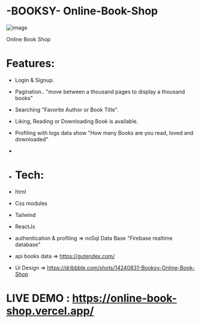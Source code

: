 #  -BOOKSY- Online-Book-Shop
![image](https://user-images.githubusercontent.com/55410420/188759316-89c2b9f5-f82d-45f1-b1b9-6889b60fea34.png)

Online Book Shop 

# Features:
- Login & Signup.
- Pagination.. "move between a thousand pages to display a thousand books"
- Searching "Favorite Author or Book Title".
- Liking, Reading or Downloading Book is available.
- Profiling with logs data show "How many Books are you read, loved and downloaded"
- 
- # Tech:
- html 
- Css modules
- Tailwind
- ReactJs

- authentication & profiling => noSql Data Base "Firebase realtime database"
- api books data => https://gutendex.com/
- Ui Design => https://dribbble.com/shots/14240831-Booksy-Online-Book-Shop

# LIVE DEMO : https://online-book-shop.vercel.app/
